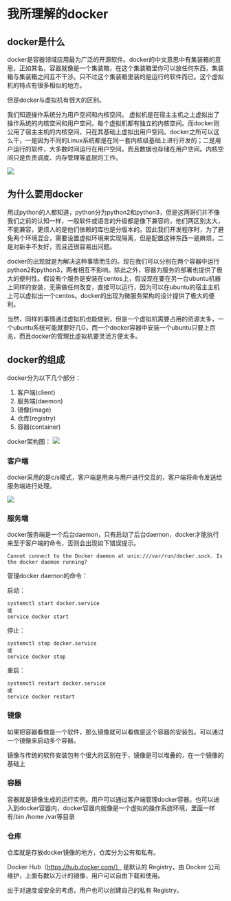 # 我所理解的docker

## docker是什么

docker是容器领域应用最为广泛的开源软件。docker的中文意思中有集装箱的意思，正如其名，容器就像是一个集装箱，在这个集装箱里你可以放任何东西，集装箱与集装箱之间互不干涉。只不过这个集装箱里装的是运行的软件而已。这个虚拟机的特点有很多相似的地方。

但是docker与虚拟机有很大的区别。

我们知道操作系统分为用户空间和内核空间。
虚拟机是在宿主主机之上虚拟出了操作系统的内核空间和用户空间，每个虚拟机都有独立的内核空间。而docker则公用了宿主主机的内核空间，只在其基础上虚拟出用户空间。docker之所可以这么干，一是因为不同的Linux系统都是在同一套内核级基础上进行开发的；二是用户运行的软件，大多数时间运行在用户空间，而且数据也存储在用户空间。内核空间只是负责调度、内存管理等底层的工作。


![](https://user-gold-cdn.xitu.io/2019/3/5/1694e10db0e24c09?w=916&h=466&f=png&s=130252)


## 为什么要用docker

用过python的人都知道，python分为python2和python3，但是这两哥们并不像我们之前的认知一样，一般软件或语言的升级都是像下兼容的，他们两区别太大，不能兼容，更烦人的是他们依赖的库也是分版本的。因此我们开发程序时，为了避免两个环境混合，需要设置虚拟环境来实现隔离，但是配置这种东西一是麻烦，二是对新手不友好，而且还很容易出问题。

docker的出现就是为解决这种事情而生的。现在我们可以分别在两个容器中运行python2和python3，两者相互不影响。除此之外，容器为服务的部署也提供了极大的便利性。假设有个服务是安装在centos上，假设现在要在另一台ubuntu机器上同样的安装，无需做任何改变，直接可以运行，因为可以在ubuntu的宿主主机上可以虚拟出一个centos。docker的出现为微服务架构的设计提供了极大的便利。

当然，同样的事情通过虚拟机也能做到，但是一个虚拟机需要占用的资源太多，一个ubuntu系统可能就要好几G，而一个docker容器中安装一个ubuntu只要上百兆，而且docker的管理比虚拟机要灵活方便太多。

## docker的组成

docker分为以下几个部分：

1. 客户端(client)
2. 服务端(daemon)
3. 镜像(image)
4. 仓库(registry)
5. 容器(container)

docker架构图：
![](https://user-gold-cdn.xitu.io/2019/3/5/1694e2830d0c0eeb?w=884&h=463&f=png&s=300521)

### 客户端

docker采用的是c/s模式，客户端是用来与用户进行交互的，客户端将命令发送给服务端进行处理。

![](https://user-gold-cdn.xitu.io/2019/3/5/1694e2f4c0683339?w=1059&h=772&f=png&s=84061)

### 服务端

docker服务端是一个后台daemon，只有启动了后台daemon，docker才能执行来至于客户端的命令，否则会出现如下错误提示。

    Cannot connect to the Docker daemon at unix:///var/run/docker.sock. Is the docker daemon running?

管理docker daemon的命令：

启动：

    systemctl start docker.service
    或
    service docker start

停止：

    systemctl stop docker.service
    或
    service docker stop
    
重启：

    systemctl restart docker.service
    或
    service docker restart
    
### 镜像

如果把容器看做是一个软件，那么镜像就可以看做是这个容器的安装包。可以通过一个镜像来启动多个容器。

镜像与传统的软件安装包有个很大的区别在于，镜像是可以堆叠的，在一个镜像的基础上


### 容器

容器就是镜像生成的运行实例。用户可以通过客户端管理docker容器。也可以进入到docker容器内，docker容器内就像是一个虚拟的操作系统环境，里面一样有/bin /home /var等目录

### 仓库

仓库就是存放docker镜像的地方，仓库分为公有和私有。

Docker Hub（https://hub.docker.com/） 是默认的 Registry，由 Docker 公司维护，上面有数以万计的镜像，用户可以自由下载和使用。

出于对速度或安全的考虑，用户也可以创建自己的私有 Registry。